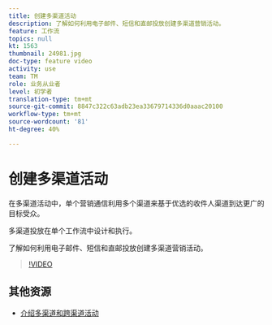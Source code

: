 ```yaml
---
title: 创建多渠道活动
description: 了解如何利用电子邮件、短信和直邮投放创建多渠道营销活动。
feature: 工作流
topics: null
kt: 1563
thumbnail: 24981.jpg
doc-type: feature video
activity: use
team: TM
role: 业务从业者
level: 初学者
translation-type: tm+mt
source-git-commit: 8847c322c63adb23ea33679714336d0aaac20100
workflow-type: tm+mt
source-wordcount: '81'
ht-degree: 40%

---
```



# 创建多渠道活动

在多渠道活动中，单个营销通信利用多个渠道来基于优选的收件人渠道到达更广的目标受众。

多渠道投放在单个工作流中设计和执行。

了解如何利用电子邮件、短信和直邮投放创建多渠道营销活动。

>[!VIDEO](https://video.tv.adobe.com/v/24981?quality=12)

## 其他资源

* [介绍多渠道和跨渠道活动](/help/orchestrating-campaigns/introduction-to-cross-and-multi-channel-campaigns.md)

